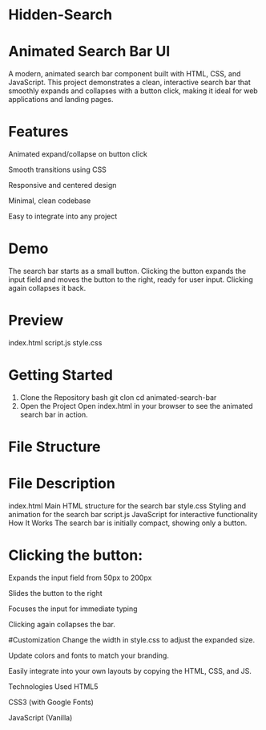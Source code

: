 # Hidden-Search



# Animated Search Bar UI
A modern, animated search bar component built with HTML, CSS, and JavaScript. This project demonstrates a clean, interactive search bar that smoothly expands and collapses with a button click, making it ideal for web applications and landing pages.

# Features
Animated expand/collapse on button click

Smooth transitions using CSS

Responsive and centered design

Minimal, clean codebase

Easy to integrate into any project

# Demo
The search bar starts as a small button. Clicking the button expands the input field and moves the button to the right, ready for user input. Clicking again collapses it back.

# Preview
index.html
script.js
style.css

# Getting Started
1. Clone the Repository
bash
git clon
cd animated-search-bar
2. Open the Project
Open index.html in your browser to see the animated search bar in action.

# File Structure

# File	Description
index.html	Main HTML structure for the search bar
style.css	Styling and animation for the search bar
script.js	JavaScript for interactive functionality
How It Works
The search bar is initially compact, showing only a button.

# Clicking the button:

Expands the input field from 50px to 200px

Slides the button to the right

Focuses the input for immediate typing

Clicking again collapses the bar.

#Customization
Change the width in style.css to adjust the expanded size.

Update colors and fonts to match your branding.

Easily integrate into your own layouts by copying the HTML, CSS, and JS.

Technologies Used
HTML5

CSS3 (with Google Fonts)

JavaScript (Vanilla)
